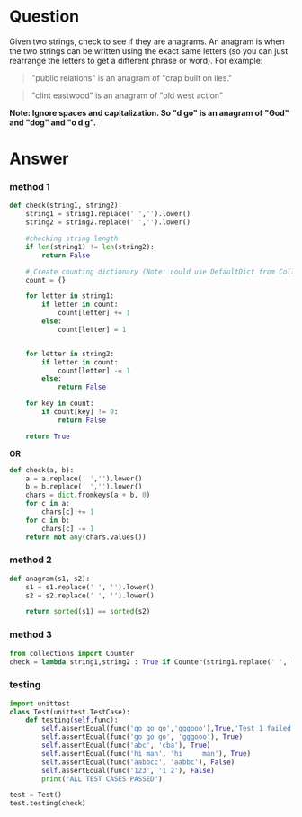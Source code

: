 # Question
Given two strings, check to see if they are anagrams. An anagram is when the two strings can be written using the exact same letters (so you can just rearrange the letters to get a different phrase or word).
For example:

> "public relations" is an anagram of "crap built on lies."

> "clint eastwood" is an anagram of "old west action"

**Note: Ignore spaces and capitalization. So "d go" is an anagram of "God" and "dog" and "o d g".**

# Answer
### method 1
```python
def check(string1, string2):
    string1 = string1.replace(' ','').lower()
    string2 = string2.replace(' ','').lower()

    #checking string length
    if len(string1) != len(string2):
        return False

    # Create counting dictionary (Note: could use DefaultDict from Collections module)
    count = {}

    for letter in string1:
        if letter in count:
            count[letter] += 1
        else:
            count[letter] = 1


    for letter in string2:
        if letter in count:
            count[letter] -= 1
        else:
            return False

    for key in count:
        if count[key] != 0:
            return False

    return True
```
**OR**

```python
def check(a, b):
    a = a.replace(' ','').lower()
    b = b.replace(' ','').lower()
    chars = dict.fromkeys(a + b, 0)
    for c in a:
        chars[c] += 1
    for c in b:
        chars[c] -= 1
    return not any(chars.values())

```



### method 2
```python
def anagram(s1, s2):
    s1 = s1.replace(' ', '').lower()
    s2 = s2.replace(' ', '').lower()

    return sorted(s1) == sorted(s2)

```

### method 3
```python
from collections import Counter
check = lambda string1,string2 : True if Counter(string1.replace(' ','')) == Counter(string2.replace(' ','')) else False

```
### testing

```python
import unittest
class Test(unittest.TestCase):
    def testing(self,func):
        self.assertEqual(func('go go go','gggooo'),True,'Test 1 failed')
        self.assertEqual(func('go go go', 'gggooo'), True)
        self.assertEqual(func('abc', 'cba'), True)
        self.assertEqual(func('hi man', 'hi     man'), True)
        self.assertEqual(func('aabbcc', 'aabbc'), False)
        self.assertEqual(func('123', '1 2'), False)
        print("ALL TEST CASES PASSED")

test = Test()
test.testing(check)
```